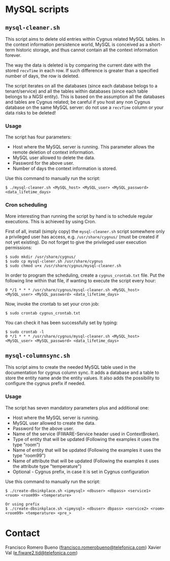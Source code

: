 # MySQL scripts

## `mysql-cleaner.sh`
This script aims to delete old entries within Cygnus related MySQL tables. In the context information persistence world, MySQL is conceived as a short-term historic storage, and thus cannot contain all the context information forever.

The way the data is deleted is by comparing the current date with the stored `recvTime` in each row. If such difference is greater than a specified number of days, the row is deleted.

The script iterates on all the databases (since each database belogs to a tenant/service) and all the tables within databases (since each table belongs to a NGSI entity). This is based on the assumption all the databases and tables are Cygnus related; be careful if you host any non Cygnus database on the same MySQL server: do not use a `recvTime` column or your data risks to be deleted!

### Usage
The script has four parameters:

* Host where the MySQL server is running. This parameter allows the remote deletion of context information.
* MySQL user allowed to delete the data.
* Password for the above user.
* Number of days the context information is stored.

Use this command to manually run the script:

    $ ./mysql-cleaner.sh <MySQL_host> <MySQL_user> <MySQL_password> <data_lifetime_days>

### Cron scheduling
More interesting than running the script by hand is to schedule regular executions. This is achieved by using Cron.

First of all, install (simply copy) the `mysql-cleaner.sh` script somewhere only a privileged user has access, e.g. `/usr/share/cygnus/` (must be created if not yet existing). Do not forget to give the privileged user execution permissions:

    $ sudo mkdir /usr/share/cygnus/
    $ sudo cp mysql-clener.sh /usr/share/cygnus 
    $ sudo chmod u+x /usr/share/cygnus/mysql-cleaner.sh

In order to program the scheduling, create a `cygnus_crontab.txt` file. Put the following line within that file, if wanting to execute the script every hour:

    0 */1 * * * /usr/share/cygnus/mysql-cleaner.sh <MySQL_host> <MySQL_user> <MySQL_password> <data_lifetime_days>

Now, invoke the crontab to set your cron job:

    $ sudo crontab cygnus_crontab.txt

You can check it has been successfully set by typing:

    $ sudo crontab -l
    0 */1 * * * /usr/share/cygnus/mysql-cleaner.sh <MySQL_host> <MySQL_user> <MySQL_password> <data_lifetime_days>      


## `mysql-columnsync.sh`
This script aims to create the needed MySQL table used in the documentation for cygnus column sync.
It adds a database and a table to store the entity name ande the entity values. 
It also adds the possibility to configure the cygnus prefix if needed.

### Usage
The script has seven mandatory parameters plus and additional one:

* Host where the MySQL server is running. 
* MySQL user allowed to create the data.
* Password for the above user.
* Name of the service (FIWARE-Service header used in ContextBroker).
* Type of entity that will be updated (Following the examples it uses the type "room")
* Name of entity that will be updated (Following the examples it uses the type "room99")
* Name of attribute that will be updated (Following the examples it uses the attribute type "temperature")
* Optional - Cygnus prefix, in case it is set in Cygnus configuration



Use this command to manually run the script:

    $ ./create-dbsinkplace.sh <ipmysql> <dbuser> <dbpass> <service1> <room> <room99> <temperature>
    
    Or using prefix
    $ ./create-dbsinkplace.sh <ipmysql> <dbuser> dbpass> <service2> <room> <room99> <temperature> <pre_>



# Contact
Francisco Romero Bueno (francisco.romerobueno@telefonica.com)
Xavier Val (e.fiware2.tid@telefonica.com) 
